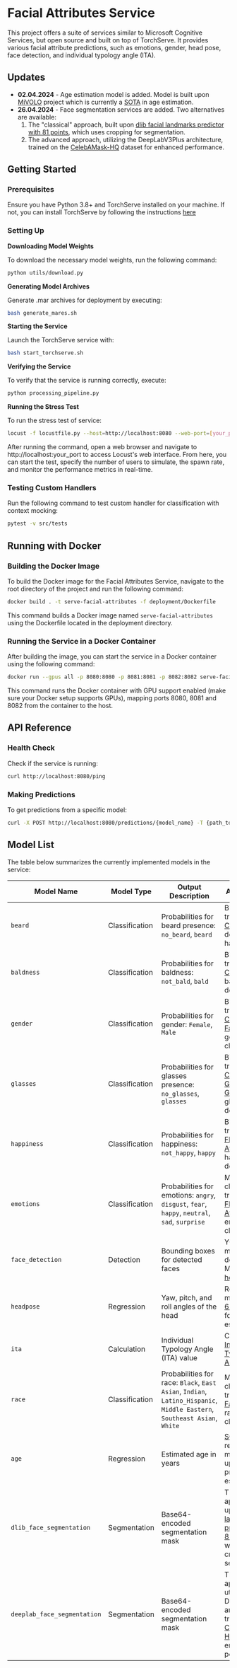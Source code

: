 # Facial Attributes Service

This project offers a suite of services similar to Microsoft Cognitive Services, but open source and built on top of TorchServe. It provides various facial attribute predictions, such as emotions, gender, head pose, face detection, and individual typology angle (ITA).

## Updates

- **02.04.2024** - Age estimation model is added. Model is built upon [MiVOLO](https://github.com/WildChlamydia/MiVOLO) project which is currently a [SOTA](https://paperswithcode.com/task/age-estimation) in age estimation.
- **26.04.2024** - Face segmentation services are added. Two alternatives are available:
    1. The "classical" approach, built upon [dlib facial landmarks predictor with 81 points](https://github.com/codeniko/shape_predictor_81_face_landmarks), which uses cropping for segmentation.
    2. The advanced approach, utilizing the DeepLabV3Plus architecture, trained on the [CelebAMask-HQ](https://github.com/switchablenorms/CelebAMask-HQ) dataset for enhanced performance.

## Getting Started

### Prerequisites

Ensure you have Python 3.8+ and TorchServe installed on your machine. If not, you can install TorchServe by following the instructions [here](https://github.com/pytorch/serve)

### Setting Up

**Downloading Model Weights**

To download the necessary model weights, run the following command:

```bash
python utils/download.py
```

**Generating Model Archives**

Generate .mar archives for deployment by executing:

```bash
bash generate_mares.sh
```

**Starting the Service**

Launch the TorchServe service with:

```bash
bash start_torchserve.sh
```

**Verifying the Service**

To verify that the service is running correctly, execute:

```bash
python processing_pipeline.py
```

**Running the Stress Test**

To run the stress test of service:

```bash
locust -f locustfile.py --host=http://localhost:8080 --web-port=[your_port]
```

After running the command, open a web browser and navigate to http://localhost:your_port to access Locust's web interface. From here, you can start the test, specify the number of users to simulate, the spawn rate, and monitor the performance metrics in real-time.


### Testing Custom Handlers

Run the following command to test custom handler for classification with context mocking:

```bash
pytest -v src/tests
```

## Running with Docker

### Building the Docker Image

To build the Docker image for the Facial Attributes Service, navigate to the root directory of the project and run the following command:

```bash
docker build . -t serve-facial-attributes -f deployment/Dockerfile
```

This command builds a Docker image named `serve-facial-attributes` using the Dockerfile located in the deployment directory.

### Running the Service in a Docker Container

After building the image, you can start the service in a Docker container using the following command:

```bash
docker run --gpus all -p 8080:8080 -p 8081:8081 -p 8082:8082 serve-facial-attributes
```

This command runs the Docker container with GPU support enabled (make sure your Docker setup supports GPUs), mapping ports 8080, 8081 and 8082 from the container to the host.

## API Reference

### Health Check

Check if the service is running:

```bash
curl http://localhost:8080/ping
```

### Making Predictions

To get predictions from a specific model:

```bash
curl -X POST http://localhost:8080/predictions/{model_name} -T {path_to_image}
```

## Model List

The table below summarizes the currently implemented models in the service:

| Model Name | Model Type | Output Description | Additional Info |
|-----------------|-----------------|--------------------------------------------------------------------------------------------------------|-----------------|
| `beard` | Classification | Probabilities for beard presence: `no_beard`, `beard` | Binary classifier trained on [CelebA](https://mmlab.ie.cuhk.edu.hk/projects/CelebA.html) to detect facial hair presence. |
| `baldness` | Classification | Probabilities for baldness: `not_bald`, `bald` | Binary classifier trained on [CelebA](https://mmlab.ie.cuhk.edu.hk/projects/CelebA.html) for baldness detection. |
| `gender` | Classification | Probabilities for gender: `Female`, `Male` | Binary classifier trained on [CelebA](https://mmlab.ie.cuhk.edu.hk/projects/CelebA.html) and [FairFace](https://github.com/joojs/fairface) for gender classification. |
| `glasses` | Classification | Probabilities for glasses presence: `no_glasses`, `glasses` | Binary classifier trained on [CelebA](https://mmlab.ie.cuhk.edu.hk/projects/CelebA.html) and [Glasses or No Glasses](https://www.kaggle.com/datasets/jeffheaton/glasses-or-no-glasses) for glasses detection. |
| `happiness` | Classification | Probabilities for happiness: `not_happy`, `happy` | Binary classifier trained on [FER2013](https://paperswithcode.com/dataset/fer2013) and [AffectNet](https://www.kaggle.com/datasets/noamsegal/affectnet-training-data) for happiness detection. |
| `emotions` | Classification | Probabilities for emotions: `angry`, `disgust`, `fear`, `happy`, `neutral`, `sad`, `surprise` | Multiclass classifier trained on [FER2013](https://paperswithcode.com/dataset/fer2013) and [AffectNet](https://www.kaggle.com/datasets/noamsegal/affectnet-training-data) for emotion classification. |
| `face_detection` | Detection | Bounding boxes for detected faces | YOLOv8-nano model for face detection. Model available [here](https://drive.usercontent.google.com/download?id=1qcr9DbgsX3ryrz2uU8w4Xm3cOrRywXqb&export=download&authuser=0). |
| `headpose` | Regression | Yaw, pitch, and roll angles of the head | Regression model [6DRepNet360](https://github.com/thohemp/6DRepNet360) for head pose estimation. |
| `ita` | Calculation | Individual Typology Angle (ITA) value | Calculator for [Individual Typology Angle](https://ieeexplore.ieee.org/document/1038016). |
| `race` | Classification | Probabilities for race: `Black`, `East Asian`, `Indian`, `Latino_Hispanic`, `Middle Eastern`, `Southeast Asian`, `White` | Multiclass classifier trained on [FairFace](https://github.com/joojs/fairface) for race classification. |
| `age` | Regression | Estimated age in years | [SOTA](https://paperswithcode.com/task/age-estimation) regression model built upon [MiVOLO](https://github.com/WildChlamydia/MiVOLO) project for age estimation. |
| `dlib_face_segmentation` | Segmentation | Base64-encoded segmentation mask | The "classical" approach, built upon [dlib facial landmarks predictor with 81 points](https://github.com/codeniko/shape_predictor_81_face_landmarks), which uses cropping for segmentation. |
| `deeplab_face_segmentation` | Segmentation | Base64-encoded segmentation mask | The advanced approach, utilizing the DeepLabV3Plus architecture, trained on the [CelebAMask-HQ](https://github.com/switchablenorms/CelebAMask-HQ) dataset for enhanced performance. |